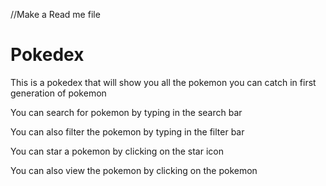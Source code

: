 //Make a Read me file

<h1>Pokedex</h1>
<p>This is a pokedex that will show you all the pokemon you can catch in first generation of pokemon</p>
<p>You can search for pokemon by typing in the search bar</p>
<p>You can also filter the pokemon by typing in the filter bar</p>
<p> You can star a pokemon by clicking on the star icon</p>
<p>You can also view the pokemon by clicking on the pokemon</p>
